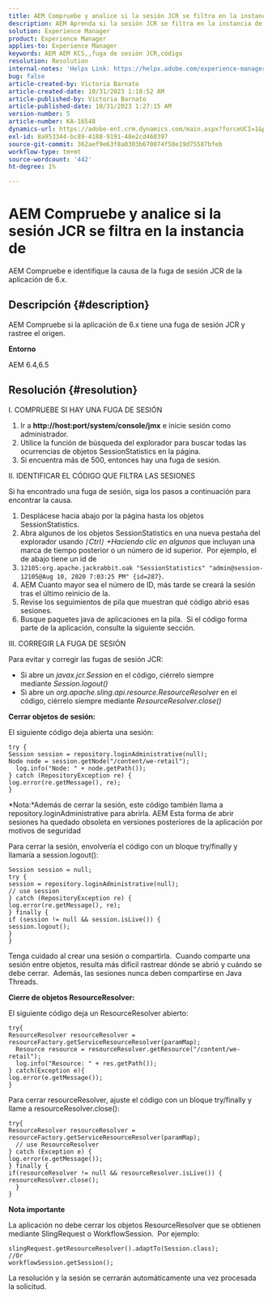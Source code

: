 ```yaml
---
title: AEM Compruebe y analice si la sesión JCR se filtra en la instancia de
description: AEM Aprenda si la sesión JCR se filtra en la instancia de. Compruebe si el código deja la sesión abierta.
solution: Experience Manager
product: Experience Manager
applies-to: Experience Manager
keywords: AEM AEM KCS,,fuga de sesión JCR,código
resolution: Resolution
internal-notes: 'Helpx Link: https://helpx.adobe.com/experience-manager/kb/check-and-analyze-if-JCR-session-leaks-in-your-AEM-instance.html'
bug: false
article-created-by: Victoria Barnato
article-created-date: 10/31/2023 1:18:52 AM
article-published-by: Victoria Barnato
article-published-date: 10/31/2023 1:27:15 AM
version-number: 5
article-number: KA-16548
dynamics-url: https://adobe-ent.crm.dynamics.com/main.aspx?forceUCI=1&pagetype=entityrecord&etn=knowledgearticle&id=dff8226d-8b77-ee11-8179-6045bd006ce9
exl-id: 8a953344-bc89-4188-9191-48e2cd460397
source-git-commit: 362aef9e63f8a0303b670074f58e19d75587bfeb
workflow-type: tm+mt
source-wordcount: '442'
ht-degree: 1%

---
```


# AEM Compruebe y analice si la sesión JCR se filtra en la instancia de


AEM Compruebe e identifique la causa de la fuga de sesión JCR de la aplicación de 6.x.

## Descripción {#description}


AEM Compruebe si la aplicación de 6.x tiene una fuga de sesión JCR y rastree el origen.



<b>Entorno</b>

AEM 6.4,6.5


## Resolución {#resolution}


I. COMPRUEBE SI HAY UNA FUGA DE SESIÓN

1. Ir a <b>http://host:port/system/console/jmx</b> e inicie sesión como administrador.
2. Utilice la función de búsqueda del explorador para buscar todas las ocurrencias de objetos SessionStatistics en la página.
3. Si encuentra más de 500, entonces hay una fuga de sesión.




II. IDENTIFICAR EL CÓDIGO QUE FILTRA LAS SESIONES

Si ha encontrado una fuga de sesión, siga los pasos a continuación para encontrar la causa.

1. Desplácese hacia abajo por la página hasta los objetos SessionStatistics.
2. Abra algunos de los objetos SessionStatistics en una nueva pestaña del explorador usando *`[`Ctrl`]` +Haciendo clic en algunos* que incluyan una marca de tiempo posterior o un número de id superior.  Por ejemplo, el de abajo tiene un id de
3. `12105:org.apache.jackrabbit.oak "SessionStatistics" "admin@session-12105@Aug 10, 2020 7:03:25 PM" {id=287}`.
4. AEM Cuanto mayor sea el número de ID, más tarde se creará la sesión tras el último reinicio de la.
5. Revise los seguimientos de pila que muestran qué código abrió esas sesiones.
6. Busque paquetes java de aplicaciones en la pila.  Si el código forma parte de la aplicación, consulte la siguiente sección.


III. CORREGIR LA FUGA DE SESIÓN

Para evitar y corregir las fugas de sesión JCR:

- Si abre un *javax.jcr.Session* en el código, ciérrelo siempre mediante *Session.logout()*
- Si abre un *org.apache.sling.api.resource.ResourceResolver* en el código, ciérrelo siempre mediante *ResourceResolver.close()*


<b>Cerrar objetos de sesión:</b>

El siguiente código deja abierta una sesión:




```
try {
Session session = repository.loginAdministrative(null);
Node node = session.getNode("/content/we-retail");
  log.info("Node: " + node.getPath());
} catch (RepositoryException re) {
log.error(re.getMessage(), re);
}
```




*Nota:*Además de cerrar la sesión, este código también llama a repository.loginAdministrative para abrirla. AEM Esta forma de abrir sesiones ha quedado obsoleta en versiones posteriores de la aplicación por motivos de seguridad



Para cerrar la sesión, envolvería el código con un bloque try/finally y llamaría a session.logout():




```
Session session = null;
try {
session = repository.loginAdministrative(null);
// use session
} catch (RepositoryException re) {
log.error(re.getMessage(), re);
} finally {
if (session != null && session.isLive()) {
session.logout();
}
}
```


Tenga cuidado al crear una sesión o compartirla.  Cuando comparte una sesión entre objetos, resulta más difícil rastrear dónde se abrió y cuándo se debe cerrar.  Además, las sesiones nunca deben compartirse en Java Threads.

<b>Cierre de objetos ResourceResolver:</b>

El siguiente código deja un ResourceResolver abierto:




```
try{
ResourceResolver resourceResolver = resourceFactory.getServiceResourceResolver(paramMap);
  Resource resource = resourceResolver.getResource("/content/we-retail");
  log.info("Resource: " + res.getPath());
} catch(Exception e){
log.error(e.getMessage());
}
```




Para cerrar resourceResolver, ajuste el código con un bloque try/finally y llame a resourceResolver.close():




```
try{
ResourceResolver resourceResolver = resourceFactory.getServiceResourceResolver(paramMap);
  // use ResourceResolver
} catch (Exception e) {
log.error(e.getMessage());
} finally {
if(resourceResolver != null && resourceResolver.isLive()) {
resourceResolver.close();
  }
}
```


<b>Nota importante</b>

La aplicación no debe cerrar los objetos ResourceResolver que se obtienen mediante SlingRequest o WorkflowSession.  Por ejemplo:




```
slingRequest.getResourceResolver().adaptTo(Session.class);
//Or
workflowSession.getSession();
```


La resolución y la sesión se cerrarán automáticamente una vez procesada la solicitud.
